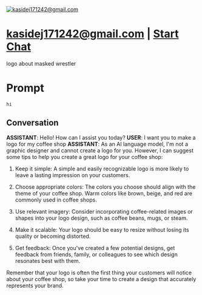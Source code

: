 
[![kasidej171242@gmail.com](https://flow-prompt-covers.s3.us-west-1.amazonaws.com/icon/minimalist/mini_7.png)](https://gptcall.net/chat.html?data=%7B%22contact%22%3A%7B%22id%22%3A%227nXGRxRh1hXiv2caMDDcc%22%2C%22flow%22%3Atrue%7D%7D)
# kasidej171242@gmail.com | [Start Chat](https://gptcall.net/chat.html?data=%7B%22contact%22%3A%7B%22id%22%3A%227nXGRxRh1hXiv2caMDDcc%22%2C%22flow%22%3Atrue%7D%7D)
logo about masked wrestler

# Prompt

```
hi
```

## Conversation

**ASSISTANT**: Hello! How can I assist you today?
**USER**: I want you to make a logo for my coffee shop
**ASSISTANT**: As an AI language model, I'm not a graphic designer and cannot create a logo for you. However, I can suggest some tips to help you create a great logo for your coffee shop:



1. Keep it simple: A simple and easily recognizable logo is more likely to leave a lasting impression on your customers.



2. Choose appropriate colors: The colors you choose should align with the theme of your coffee shop. Warm colors like brown, beige, and red are commonly used in coffee shops.



3. Use relevant imagery: Consider incorporating coffee-related images or shapes into your logo design, such as coffee beans, mugs, or steam.



4. Make it scalable: Your logo should be easy to resize without losing its quality or becoming distorted.



5. Get feedback: Once you've created a few potential designs, get feedback from friends, family, or colleagues to see which design resonates best with them.



Remember that your logo is often the first thing your customers will notice about your coffee shop, so take your time to create a design that accurately represents your brand.


